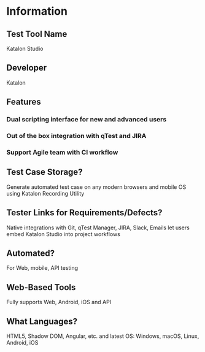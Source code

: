 # Information
## Test Tool Name
Katalon Studio
## Developer
Katalon
## Features
### Dual scripting interface for new and advanced users
### Out of the box integration with qTest and JIRA
### Support Agile team with CI workflow
## Test Case Storage?
Generate automated test case on any modern browsers and mobile OS using Katalon Recording Utility
## Tester Links for Requirements/Defects?
Native integrations with Git, qTest Manager, JIRA, Slack, Emails let users embed Katalon Studio into project workflows
## Automated?
For Web, mobile, API testing
## Web-Based Tools
Fully supports Web, Android, iOS and API 
## What Languages?
HTML5, Shadow DOM, Angular, etc. and latest OS: Windows, macOS, Linux, Android, iOS
